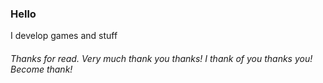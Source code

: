 ### Hello

I develop games and stuff
###### Thanks for read. Very much thank you thanks! I thank of you thanks you! Become thank!
 
<!---
hello friend
--->
